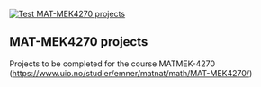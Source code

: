[![Test MAT-MEK4270 projects](https://github.com/Alessimc/course-projects-MATMEK-4270/actions/workflows/matmek4270.yml/badge.svg)](https://github.com/Alessimc/course-projects-MATMEK-4270/actions/workflows/matmek4270.yml)

## MAT-MEK4270 projects

Projects to be completed for the course MATMEK-4270 (https://www.uio.no/studier/emner/matnat/math/MAT-MEK4270/)
